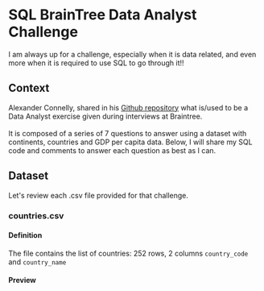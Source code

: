 # SQL BrainTree Data Analyst Challenge

I am always up for a challenge, especially when it is data related, and even more when it is required to use SQL to go through it!!

## Context

Alexander Connelly, shared in his [Github repository](https://github.com/AlexanderConnelly/BrainTree_SQL_Coding_Challenge_Data_Analyst) what is/used to be a Data Analyst exercise given during interviews at Braintree. <br><br>
It is composed of a series of 7 questions to answer using a dataset with continents, countries and GDP per capita data. Below, I will share my SQL code and comments to answer each question as best as I can.

## Dataset
Let's review each .csv file provided for that challenge.
### countries.csv
#### Definition
The file contains the list of countries: 252 rows, 2 columns `country_code` and `country_name`
#### Preview

